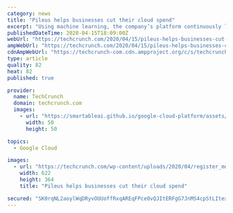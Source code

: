 ```yaml
---
category: news
title: "Pileus helps businesses cut their cloud spend"
excerpt: "Using machine learning, the company’s platform continuously learns about how a user typically uses a given cloud and then provides forecasts and daily personalized recommendations to help them stay within a budget. Pileus currently supports AWS, with support for Google Cloud and Microsoft Azure coming soon. With all of the information it ..."
publishedDateTime: 2020-04-15T18:09:00Z
webUrl: "https://techcrunch.com/2020/04/15/pileus-helps-businesses-cut-their-cloud-spend/"
ampWebUrl: "https://techcrunch.com/2020/04/15/pileus-helps-businesses-cut-their-cloud-spend/amp/"
cdnAmpWebUrl: "https://techcrunch-com.cdn.ampproject.org/c/s/techcrunch.com/2020/04/15/pileus-helps-businesses-cut-their-cloud-spend/amp/"
type: article
quality: 82
heat: 82
published: true

provider:
  name: TechCrunch
  domain: techcrunch.com
  images:
    - url: "https://smartableai.github.io/google-cloud-platform/assets/images/organizations/techcrunch.com-50x50.jpg"
      width: 50
      height: 50

topics:
  - Google Cloud

images:
  - url: "https://techcrunch.com/wp-content/uploads/2020/04/register_mockup_image.27280a96.png"
    width: 622
    height: 364
    title: "Pileus helps businesses cut their cloud spend"

secured: "SK0rqNL2aoylWqDRyvOUUoffRxqAREqFPce0vQJItERFgG7JnMS4cpStLItexeL1+flUqwBzpAX2ruv0xF7jOZnuhYV/zB4vA8plU71CTtMvrQTyrhXUpmZNz4BP2ou5tD74P1l3iGSTt1bH2alNkduAUFe6Ey/cmu4wbXhBmLl9Eu7qhMPnjJSz3EpIGlhSY27/rGHnxS7MMPoHzDpBTKH+Ti5BUX2V7JiXdIz9VMo3G8N026yrtAAjTurRD+CULpJQWeW+MMxt2ltZ8B4KvwtW0ohvd9PYSQSt//EVimDf9EWkJ9d5NinKStKvco1RS7NZ4G8dcefOrupQMLMPwwy6JNCDqRBBwhoV8dZvzmLWZHY5YLCiFMtKQL+5PMJ6HydI79Zcf4SOzQYDVMd9J0t9mFWkBXPsigBTbAe6Ax9w5rBYxPP9Xm4ANlZQxp8n4R/w++nSC9cOD3ZsLnbc4GVhv+suE9AwjAgWZ+3O4as=;4cAAg+4/j0RGt6IjrITfEg=="
---
```


